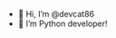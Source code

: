 - 👋 Hi, I’m @devcat86
- 👀 I’m Python developer!
<!---
devcat86/devcat86 is a ✨ special ✨ repository because its `README.md` (this file) appears on your GitHub profile.
You can click the Preview link to take a look at your changes.
--->
